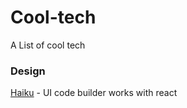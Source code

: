 # Cool-tech
A List of cool tech


### Design

[Haiku](https://www.haiku.ai/) - UI code builder works with react
